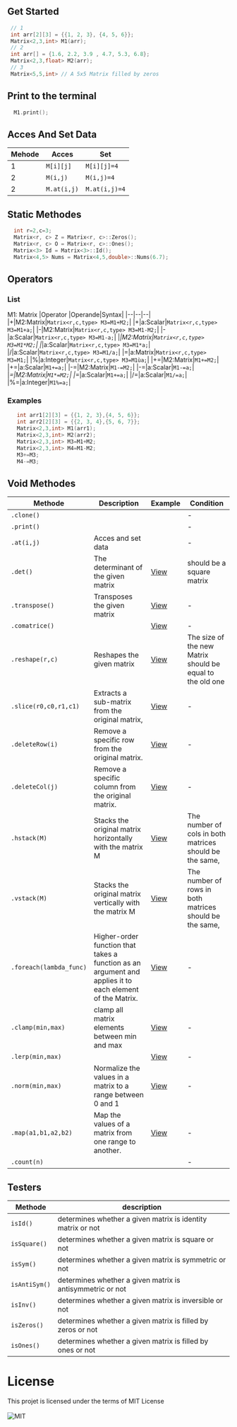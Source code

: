 <!-- rename ?? --> 
## Get Started             
``` C++  
 // 1  
 int arr[2][3] = {{1, 2, 3}, {4, 5, 6}};
 Matrix<2,3,int> M1(arr);
 // 2
 int arr[] = {1.6, 2.2, 3.9 , 4.7, 5.3, 6.8};
 Matrix<2,3,float> M2(arr);
 // 3
 Matrix<5,5,int> // A 5x5 Matrix filled by zeros
```
## Print to the terminal 
``` C++ 
  M1.print();
```
## Acces And Set Data
|Mehode|Acces|Set|
|-|--|--|
|1|`M[i][j]`|`M[i][j]=4`|
|2|`M(i,j)`|`M(i,j)=4`|
|2|`M.at(i,j)`|`M.at(i,j)=4`|
## Static Methodes 
``` C++
  int r=2,c=3;
  Matrix<r, c> Z = Matrix<r, c>::Zeros();
  Matrix<r, c> O = Matrix<r, c>::Ones();
  Matrix<3> Id = Matrix<3>::Id();
  Matrix<4,5> Nums = Matrix<4,5,double>::Nums(6.7);
```
## Operators 
  ### List
M1: Matrix
|Operator |Operande|Syntax|
|--|--|--|
|+|M2:Matrix|`Matrix<r,c,type> M3=M1+M2;`|
|+|a:Scalar|`Matrix<r,c,type> M3=M1+a;`|
|-|M2:Matrix|`Matrix<r,c,type> M3=M1-M2;`|
|-|a:Scalar|`Matrix<r,c,type> M3=M1-a;`|
|*|M2:Matrix|`Matrix<r,c,type> M3=M1*M2;`|
|*|a:Scalar|`Matrix<r,c,type> M3=M1*a;`|
|/|a:Scalar|`Matrix<r,c,type> M3=M1/a;`|
|=|a:Matrix|`Matrix<r,c,type> M3=M1;`|
|%|a:Integer|`Matrix<r,c,type> M3=M1ùa;`|
|+=|M2:Matrix|`M1+=M2;`|
|+=|a:Scalar|`M1+=a;`|
|-=|M2:Matrix|`M1-=M2;`|
|-=|a:Scalar|`M1-=a;`|
|*=|M2:Matrix|`M1*=M2;`|
|*=|a:Scalar|`M1+=a;`|
|/=|a:Scalar|`M1/=a;`|
|%=|a:Integer|`M1%=a;`|
  ### Examples
``` C++
   int arr1[2][3] = {{1, 2, 3},{4, 5, 6}};
   int arr2[2][3] = {{2, 3, 4},{5, 6, 7}};
   Matrix<2,3,int> M1(arr1);
   Matrix<2,3,int> M2(arr2);
   Matrix<2,3,int> M3=M1+M2;
   Matrix<2,3,int> M4=M1-M2;
   M3+=M3;
   M4-=M3;
```
## Void Methodes 
|Methode|Description|Example|Condition|
|-|--|-|--|
|`.clone()`|||-|
|`.print()`|||-|
|`.at(i,j)`|Acces and set data||-|
|`.det()`|The determinant of the given matrix|[View](https://github.com/zakarialaoui10/ZikoMatrix/edit/main/examples/2-0-Determinant)|should be a square matrix|
|`.transpose()`|Transposes the given matrix |[View](https://github.com/zakarialaoui10/ZikoMatrix/edit/main/examples/2-1-Transpose)|-|
|`.comatrice()`| |[View](https://github.com/zakarialaoui10/ZikoMatrix/edit/main/examples/Comatrice/comatrice.ino)|-|
|`.reshape(r,c)`|Reshapes the given matrix|[View](https://github.com/zakarialaoui10/ZikoMatrix/blob/main/examples/2-5-Reshape)|The size of the new Matrix should be equal to the old one|
|`.slice(r0,c0,r1,c1)`|Extracts a sub-matrix from the original matrix,|[View](https://github.com/zakarialaoui10/ZikoMatrix/blob/main/examples/2-4-Slice)|-|
|`.deleteRow(i)`|Remove a specific row from the original matrix.|[View](https://github.com/zakarialaoui10/ZikoMatrix/blob/main/examples/2-6-DeleteRow/)|-|
|`.deleteCol(j)`|Remove a specific column from the original matrix.|[View](https://github.com/zakarialaoui10/ZikoMatrix/blob/main/examples/2-7-DeleteCol/)|-|
|`.hstack(M)`|Stacks the original matrix horizontally with the matrix M|[View](https://github.com/zakarialaoui10/ZikoMatrix/blob/main/examples/2-8-Hstack)|The number of cols in both matrices should be the same,|
|`.vstack(M)`|Stacks the original matrix vertically with the matrix M|[View](https://github.com/zakarialaoui10/ZikoMatrix/blob/main/examples/2-9-Vstack/)|The number of rows in both matrices should be the same,|
|`.foreach(lambda_func)`|Higher-order function that takes a function as an argument and applies it to each element of the Matrix.|[View](https://github.com/zakarialaoui10/ZikoMatrix/blob/main/examples/3-0-Foreach)|-|
|`.clamp(min,max)`|clamp all matrix elements between min and max|[View](https://github.com/zakarialaoui10/ZikoMatrix/blob/main/examples/3-3-Norm)|-|
|`.lerp(min,max)`||[View](https://github.com/zakarialaoui10/ZikoMatrix/blob/main/examples/3-4-Lerp)|-|
|`.norm(min,max)`|Normalize the values in a matrix to a range between 0 and 1|[View](https://github.com/zakarialaoui10/ZikoMatrix/blob/main/examples/3-3-Norm)|-|
|`.map(a1,b1,a2,b2)`|Map the values of a matrix from one range to another.|[View](https://github.com/zakarialaoui10/ZikoMatrix/blob/main/examples/3-2-Map)|-|
|`.count(n)`|||-|
## Testers
|Methode|description|
|-|---|
|`isId()`|determines whether a given matrix is identity matrix or not|
|`isSquare()`|determines whether a given matrix is square or not|
|`isSym()`|determines whether a given matrix is symmetric or not|
|`isAntiSym()`|determines whether a given matrix is antisymmetric or not|
|`isInv()`|determines whether a given matrix is inversible or not|
|`isZeros()`|determines whether a given matrix is filled by zeros or not|
|`isOnes()`|determines whether a given matrix is filled by ones or not|

# License 
 This projet is licensed under the terms of MIT License </br></br>![MIT](https://img.shields.io/github/license/zakarialaoui10/ZikoMatrix?color=rgb%2820%2C21%2C169%29)
